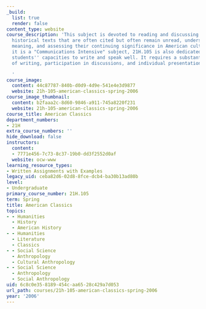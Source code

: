 ```yaml
---
_build:
  list: true
  render: false
content_type: website
course_description: 'This subject is devoted to reading and discussing basic American
  historical texts that are often cited but often remain unread, understanding their
  meaning, and assessing their continuing significance in American culture. Since
  it is a "Communications Intensive" subject, 21H.105 is also dedicated to improving
  students'' capacities to write and speak well. It requires a substantial amount
  of writing, participation in discussions, and individual presentations to the class.

  '
course_image:
  content: 44c87787-840b-d0d9-4d9e-541e4e3d9877
  website: 21h-105-american-classics-spring-2006
course_image_thumbnail:
  content: b2faaa2c-8d60-9846-a911-745a8220f231
  website: 21h-105-american-classics-spring-2006
course_title: American Classics
department_numbers:
- 21H
extra_course_numbers: ''
hide_download: false
instructors:
  content:
  - 7771e456-7c73-8c37-19b0-dd3f2552d0af
  website: ocw-www
learning_resource_types:
- Written Assignments with Examples
legacy_uid: ceba82d6-02d8-8fce-dcb4-ba30b13ad80b
level:
- Undergraduate
primary_course_number: 21H.105
term: Spring
title: American Classics
topics:
- - Humanities
  - History
  - American History
- - Humanities
  - Literature
  - Classics
- - Social Science
  - Anthropology
  - Cultural Anthropology
- - Social Science
  - Anthropology
  - Social Anthropology
uid: 6c8c0e35-8189-454c-aa65-28c429a7d053
url_path: courses/21h-105-american-classics-spring-2006
year: '2006'
---
```


